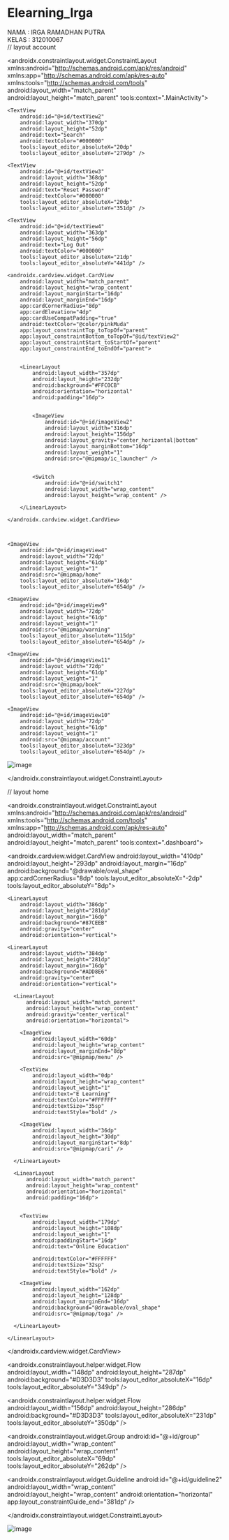 # Elearning_Irga

NAMA : IRGA RAMADHAN PUTRA 
<br>
KELAS : 312010067
<br>
// layout account

<?xml version="1.0" encoding="utf-8"?>
<androidx.constraintlayout.widget.ConstraintLayout
    xmlns:android="http://schemas.android.com/apk/res/android"
    xmlns:app="http://schemas.android.com/apk/res-auto"
    xmlns:tools="http://schemas.android.com/tools"
    android:layout_width="match_parent"
    android:layout_height="match_parent"
    tools:context=".MainActivity">

    <TextView
        android:id="@+id/textView2"
        android:layout_width="370dp"
        android:layout_height="52dp"
        android:text="Search"
        android:textColor="#000000"
        tools:layout_editor_absoluteX="20dp"
        tools:layout_editor_absoluteY="279dp" />

    <TextView
        android:id="@+id/textView3"
        android:layout_width="368dp"
        android:layout_height="52dp"
        android:text="Reset Password"
        android:textColor="#000000"
        tools:layout_editor_absoluteX="20dp"
        tools:layout_editor_absoluteY="351dp" />

    <TextView
        android:id="@+id/textView4"
        android:layout_width="363dp"
        android:layout_height="56dp"
        android:text="Log Out"
        android:textColor="#000000"
        tools:layout_editor_absoluteX="21dp"
        tools:layout_editor_absoluteY="441dp" />

    <androidx.cardview.widget.CardView
        android:layout_width="match_parent"
        android:layout_height="wrap_content"
        android:layout_marginStart="16dp"
        android:layout_marginEnd="16dp"
        app:cardCornerRadius="8dp"
        app:cardElevation="4dp"
        app:cardUseCompatPadding="true"
        android:textColor="@color/pinkMuda"
        app:layout_constraintTop_toTopOf="parent"
        app:layout_constraintBottom_toTopOf="@id/textView2"
        app:layout_constraintStart_toStartOf="parent"
        app:layout_constraintEnd_toEndOf="parent">


        <LinearLayout
            android:layout_width="357dp"
            android:layout_height="232dp"
            android:background="#FFC0CB"
            android:orientation="horizontal"
            android:padding="16dp">


            <ImageView
                android:id="@+id/imageView2"
                android:layout_width="316dp"
                android:layout_height="156dp"
                android:layout_gravity="center_horizontal|bottom"
                android:layout_marginBottom="16dp"
                android:layout_weight="1"
                android:src="@mipmap/ic_launcher" />


            <Switch
                android:id="@+id/switch1"
                android:layout_width="wrap_content"
                android:layout_height="wrap_content" />

        </LinearLayout>

    </androidx.cardview.widget.CardView>



    <ImageView
        android:id="@+id/imageView4"
        android:layout_width="72dp"
        android:layout_height="61dp"
        android:layout_weight="1"
        android:src="@mipmap/home"
        tools:layout_editor_absoluteX="16dp"
        tools:layout_editor_absoluteY="654dp" />

    <ImageView
        android:id="@+id/imageView9"
        android:layout_width="72dp"
        android:layout_height="61dp"
        android:layout_weight="1"
        android:src="@mipmap/warning"
        tools:layout_editor_absoluteX="115dp"
        tools:layout_editor_absoluteY="654dp" />

    <ImageView
        android:id="@+id/imageView11"
        android:layout_width="72dp"
        android:layout_height="61dp"
        android:layout_weight="1"
        android:src="@mipmap/book"
        tools:layout_editor_absoluteX="227dp"
        tools:layout_editor_absoluteY="654dp" />

    <ImageView
        android:id="@+id/imageView10"
        android:layout_width="72dp"
        android:layout_height="61dp"
        android:layout_weight="1"
        android:src="@mipmap/account"
        tools:layout_editor_absoluteX="323dp"
        tools:layout_editor_absoluteY="654dp" />

![image](https://user-images.githubusercontent.com/101645216/236657446-deac1b6d-52c7-463c-9bac-96cb6f849ece.png)

</androidx.constraintlayout.widget.ConstraintLayout>




// layout home

<?xml version="1.0" encoding="utf-8"?>
<androidx.constraintlayout.widget.ConstraintLayout
    xmlns:android="http://schemas.android.com/apk/res/android"
    xmlns:tools="http://schemas.android.com/tools"
    xmlns:app="http://schemas.android.com/apk/res-auto"
    android:layout_width="match_parent"
    android:layout_height="match_parent"
    tools:context=".dashboard">


  <ImageView
      android:id="@+id/imageView3"
      android:layout_width="60dp"
      android:layout_height="58dp"
      app:srcCompat="@mipmap/home"
      tools:layout_editor_absoluteX="16dp"
      tools:layout_editor_absoluteY="657dp" />

  <ImageView
      android:id="@+id/imageView13"
      android:layout_width="60dp"
      android:layout_height="58dp"
      app:srcCompat="@mipmap/warning"
      tools:layout_editor_absoluteX="314dp"
      tools:layout_editor_absoluteY="657dp" />

  <ImageView
      android:id="@+id/imageView8"
      android:layout_width="60dp"
      android:layout_height="58dp"
      app:srcCompat="@mipmap/account"
      tools:layout_editor_absoluteX="109dp"
      tools:layout_editor_absoluteY="657dp" />



  <ImageView
      android:id="@+id/imageView12"
      android:layout_width="60dp"
      android:layout_height="58dp"
      app:srcCompat="@mipmap/book"
      tools:layout_editor_absoluteX="208dp"
      tools:layout_editor_absoluteY="657dp" />


  <androidx.cardview.widget.CardView
      android:layout_width="410dp"
      android:layout_height="293dp"
      android:layout_margin="16dp"
      android:background="@drawable/oval_shape"
      app:cardCornerRadius="8dp"
      tools:layout_editor_absoluteX="-2dp"
      tools:layout_editor_absoluteY="8dp">

    <LinearLayout
        android:layout_width="386dp"
        android:layout_height="281dp"
        android:layout_margin="16dp"
        android:background="#87CEEB"
        android:gravity="center"
        android:orientation="vertical">

    <LinearLayout
        android:layout_width="384dp"
        android:layout_height="281dp"
        android:layout_margin="16dp"
        android:background="#ADD8E6"
        android:gravity="center"
        android:orientation="vertical">

      <LinearLayout
          android:layout_width="match_parent"
          android:layout_height="wrap_content"
          android:gravity="center_vertical"
          android:orientation="horizontal">

        <ImageView
            android:layout_width="60dp"
            android:layout_height="wrap_content"
            android:layout_marginEnd="8dp"
            android:src="@mipmap/menu" />

        <TextView
            android:layout_width="0dp"
            android:layout_height="wrap_content"
            android:layout_weight="1"
            android:text="E Learning"
            android:textColor="#FFFFFF"
            android:textSize="35sp"
            android:textStyle="bold" />

        <ImageView
            android:layout_width="36dp"
            android:layout_height="30dp"
            android:layout_marginStart="8dp"
            android:src="@mipmap/cari" />

      </LinearLayout>

      <LinearLayout
          android:layout_width="match_parent"
          android:layout_height="wrap_content"
          android:orientation="horizontal"
          android:padding="16dp">


        <TextView
            android:layout_width="179dp"
            android:layout_height="108dp"
            android:layout_weight="1"
            android:paddingStart="16dp"
            android:text="Online Education"

            android:textColor="#FFFFFF"
            android:textSize="32sp"
            android:textStyle="bold" />

        <ImageView
            android:layout_width="162dp"
            android:layout_height="128dp"
            android:layout_marginEnd="16dp"
            android:background="@drawable/oval_shape"
            android:src="@mipmap/toga" />

      </LinearLayout>

    </LinearLayout>

  </androidx.cardview.widget.CardView>

  <androidx.constraintlayout.helper.widget.Flow
      android:layout_width="148dp"
      android:layout_height="287dp"
      android:background="#D3D3D3"
      tools:layout_editor_absoluteX="16dp"
      tools:layout_editor_absoluteY="349dp" />

  <androidx.constraintlayout.helper.widget.Flow
      android:layout_width="156dp"
      android:layout_height="286dp"
      android:background="#D3D3D3"
      tools:layout_editor_absoluteX="231dp"
      tools:layout_editor_absoluteY="350dp" />
  <ImageView
      android:id="@+id/imageView14"
      android:layout_width="71dp"
      android:layout_height="78dp"
      app:srcCompat="@mipmap/book"
      tools:layout_editor_absoluteX="49dp"
      tools:layout_editor_absoluteY="368dp" />

  <ImageView
      android:id="@+id/imageView15"
      android:layout_width="79dp"
      android:layout_height="74dp"
      app:srcCompat="@mipmap/piagam"
      tools:layout_editor_absoluteX="49dp"
      tools:layout_editor_absoluteY="457dp" />

  <ImageView
      android:id="@+id/imageView16"
      android:layout_width="77dp"
      android:layout_height="67dp"
      app:srcCompat="@mipmap/teacher"
      tools:layout_editor_absoluteX="49dp"
      tools:layout_editor_absoluteY="543dp" />

  <androidx.constraintlayout.widget.Group
      android:id="@+id/group"
      android:layout_width="wrap_content"
      android:layout_height="wrap_content"
      tools:layout_editor_absoluteX="69dp"
      tools:layout_editor_absoluteY="262dp" />

  <ImageView
      android:id="@+id/imageView17"
      android:layout_width="84dp"
      android:layout_height="74dp"
      app:srcCompat="@mipmap/people"
      tools:layout_editor_absoluteX="268dp"
      tools:layout_editor_absoluteY="368dp" />

  <ImageView
      android:id="@+id/imageView18"
      android:layout_width="80dp"
      android:layout_height="69dp"
      app:srcCompat="@mipmap/paper"
      tools:layout_editor_absoluteX="269dp"
      tools:layout_editor_absoluteY="457dp" />

  <ImageView
      android:id="@+id/imageView19"
      android:layout_width="82dp"
      android:layout_height="74dp"
      app:srcCompat="@mipmap/paper1"
      tools:layout_editor_absoluteX="270dp"
      tools:layout_editor_absoluteY="543dp" />

  <androidx.constraintlayout.widget.Guideline
      android:id="@+id/guideline2"
      android:layout_width="wrap_content"
      android:layout_height="wrap_content"
      android:orientation="horizontal"
      app:layout_constraintGuide_end="381dp" />

  <EditText
      android:id="@+id/editTextTextPersonName4"
      android:layout_width="wrap_content"
      android:layout_height="wrap_content"
      android:ems="10"
      android:inputType="textPersonName"
      android:text="Categry"
      tools:layout_editor_absoluteX="16dp"
      tools:layout_editor_absoluteY="304dp" />


</androidx.constraintlayout.widget.ConstraintLayout>



![image](https://user-images.githubusercontent.com/101645216/236657426-51942a36-a103-4b7d-a55f-c9c672552af8.png)
